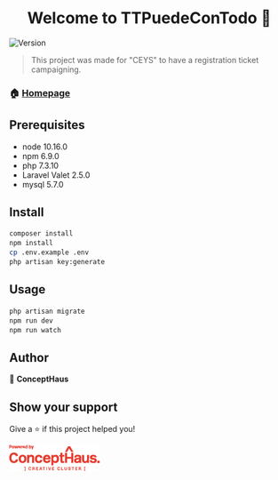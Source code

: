 <h1 align="center">Welcome to TTPuedeConTodo 👋</h1>
<p>
  <img alt="Version" src="https://img.shields.io/badge/version-2.0.0-blue.svg?cacheSeconds=2592000" />
</p>

> This project was made for "CEYS" to have a registration ticket campaigning.

### 🏠 [Homepage](https://github.com/ConceptHaus/makken_totaltech/tree/consiguetubicicleta)

## Prerequisites 

<ul>
  <li>
node 10.16.0
  </li>
 <li>
npm 6.9.0
  </li>
  <li>
php 7.3.10
  </li>
  <li>
Laravel Valet 2.5.0
  </li>
  <li>
mysql 5.7.0
  </li>
</ul>


## Install

```sh
composer install
npm install
cp .env.example .env
php artisan key:generate 
```

## Usage

```sh
php artisan migrate
npm run dev
npm run watch
```

## Author

👤 **ConceptHaus**


## Show your support

Give a ⭐️ if this project helped you!


<img aling=center alt="ConceptHaus" src="./public/img/concept-logo-01.png" />